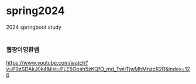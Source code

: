 # spring2024
2024 springboot study
<br><br>

### 웹짱이영환쌤
https://www.youtube.com/watch?v=P9zSDAkJ0k4&list=PLE5Oosh5zKQfO_md_TwiITjwMhMnzcR2R&index=126
<br><br>







